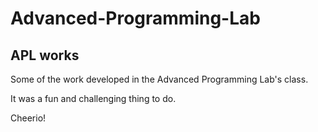 Advanced-Programming-Lab
========================

APL works
-----------
<p>Some of the work developed in the Advanced Programming Lab's class.</p>
<p>It was a fun and challenging thing to do.</p>
<p>Cheerio!</p>
